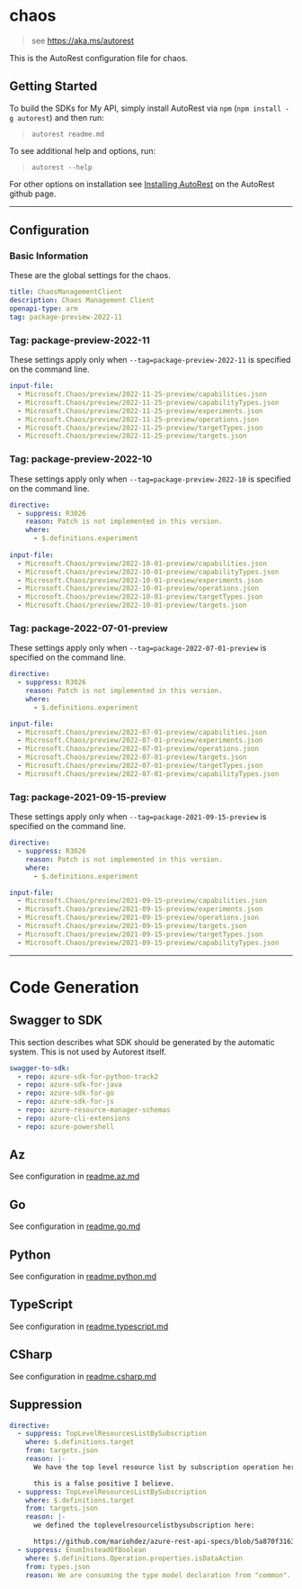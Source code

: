 # chaos

> see https://aka.ms/autorest

This is the AutoRest configuration file for chaos.

## Getting Started

To build the SDKs for My API, simply install AutoRest via `npm` (`npm install -g autorest`) and then run:

> `autorest readme.md`

To see additional help and options, run:

> `autorest --help`

For other options on installation see [Installing AutoRest](https://aka.ms/autorest/install) on the AutoRest github page.

---

## Configuration

### Basic Information

These are the global settings for the chaos.

``` yaml
title: ChaosManagementClient
description: Chaos Management Client
openapi-type: arm
tag: package-preview-2022-11
```


### Tag: package-preview-2022-11

These settings apply only when `--tag=package-preview-2022-11` is specified on the command line.

```yaml $(tag) == 'package-preview-2022-11'
input-file:
  - Microsoft.Chaos/preview/2022-11-25-preview/capabilities.json
  - Microsoft.Chaos/preview/2022-11-25-preview/capabilityTypes.json
  - Microsoft.Chaos/preview/2022-11-25-preview/experiments.json
  - Microsoft.Chaos/preview/2022-11-25-preview/operations.json
  - Microsoft.Chaos/preview/2022-11-25-preview/targetTypes.json
  - Microsoft.Chaos/preview/2022-11-25-preview/targets.json
```
### Tag: package-preview-2022-10

These settings apply only when `--tag=package-preview-2022-10` is specified on the command line.

``` yaml $(tag) == 'package-preview-2022-10'
directive:
  - suppress: R3026
    reason: Patch is not implemented in this version.
    where:
      - $.definitions.experiment
      
input-file:
  - Microsoft.Chaos/preview/2022-10-01-preview/capabilities.json
  - Microsoft.Chaos/preview/2022-10-01-preview/capabilityTypes.json
  - Microsoft.Chaos/preview/2022-10-01-preview/experiments.json
  - Microsoft.Chaos/preview/2022-10-01-preview/operations.json
  - Microsoft.Chaos/preview/2022-10-01-preview/targetTypes.json
  - Microsoft.Chaos/preview/2022-10-01-preview/targets.json
```

### Tag: package-2022-07-01-preview

These settings apply only when `--tag=package-2022-07-01-preview` is specified on the command line.

``` yaml $(tag) == 'package-2022-07-01-preview'
directive:
  - suppress: R3026
    reason: Patch is not implemented in this version.
    where:
      - $.definitions.experiment

input-file:
  - Microsoft.Chaos/preview/2022-07-01-preview/capabilities.json
  - Microsoft.Chaos/preview/2022-07-01-preview/experiments.json
  - Microsoft.Chaos/preview/2022-07-01-preview/operations.json
  - Microsoft.Chaos/preview/2022-07-01-preview/targets.json
  - Microsoft.Chaos/preview/2022-07-01-preview/targetTypes.json
  - Microsoft.Chaos/preview/2022-07-01-preview/capabilityTypes.json
```

### Tag: package-2021-09-15-preview

These settings apply only when `--tag=package-2021-09-15-preview` is specified on the command line.

``` yaml $(tag) == 'package-2021-09-15-preview'
directive:
  - suppress: R3026
    reason: Patch is not implemented in this version.
    where:
      - $.definitions.experiment

input-file:
  - Microsoft.Chaos/preview/2021-09-15-preview/capabilities.json
  - Microsoft.Chaos/preview/2021-09-15-preview/experiments.json
  - Microsoft.Chaos/preview/2021-09-15-preview/operations.json
  - Microsoft.Chaos/preview/2021-09-15-preview/targets.json
  - Microsoft.Chaos/preview/2021-09-15-preview/targetTypes.json
  - Microsoft.Chaos/preview/2021-09-15-preview/capabilityTypes.json
```

---

# Code Generation

## Swagger to SDK

This section describes what SDK should be generated by the automatic system.
This is not used by Autorest itself.

``` yaml $(swagger-to-sdk)
swagger-to-sdk:
  - repo: azure-sdk-for-python-track2
  - repo: azure-sdk-for-java
  - repo: azure-sdk-for-go
  - repo: azure-sdk-for-js
  - repo: azure-resource-manager-schemas
  - repo: azure-cli-extensions
  - repo: azure-powershell
```

## Az

See configuration in [readme.az.md](./readme.az.md)

## Go

See configuration in [readme.go.md](./readme.go.md)

## Python

See configuration in [readme.python.md](./readme.python.md)

## TypeScript

See configuration in [readme.typescript.md](./readme.typescript.md)

## CSharp

See configuration in [readme.csharp.md](./readme.csharp.md)

## Suppression

``` yaml
directive:
  - suppress: TopLevelResourcesListBySubscription
    where: $.definitions.target
    from: targets.json
    reason: |-
      We have the top level resource list by subscription operation here: https://github.com/mariohdez/azure-rest-api-specs/blob/5a870f3163ae6e9cc5ed33d40cfff61764050213/specification/chaos/resource-manager/Microsoft.Chaos/preview/2021-09-15-preview/targets.json#L37

      this is a false positive I believe.
  - suppress: TopLevelResourcesListBySubscription
    where: $.definitions.target
    from: targets.json
    reason: |-
      we defined the toplevelresourcelistbysubscription here:

      https://github.com/mariohdez/azure-rest-api-specs/blob/5a870f3163ae6e9cc5ed33d40cfff61764050213/specification/chaos/resource-manager/Microsoft.Chaos/preview/2021-09-15-preview/targets.json#L37
  - suppress: EnumInsteadOfBoolean
    where: $.definitions.Operation.properties.isDataAction
    from: types.json
    reason: We are consuming the type model declaration from "common". I don't think our service is responsible for updating this error... Plz push back otherwise.
```
